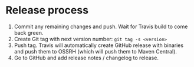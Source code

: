 # Release process

1. Commit any remaining changes and push. Wait for Travis build to come back green.
2. Create Git tag with next version number: `git tag -s <version>`
3. Push tag. Travis will automatically create GitHub release with binaries and push them to OSSRH
   (which will push them to Maven Central).
4. Go to GitHub and add release notes / changelog to release.

